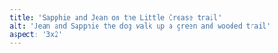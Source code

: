 ```yaml
---
title: 'Sapphie and Jean on the Little Crease trail'
alt: 'Jean and Sapphie the dog walk up a green and wooded trail'
aspect: '3x2'
---
```

